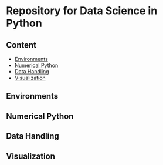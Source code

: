 # Repository for Data Science in Python

## Content

- [Environments](#environments)
- [Numerical Python](#numerical-python)
- [Data Handling](#data-handling)
- [Visualization](#visualization)

## Environments

## Numerical Python

## Data Handling

## Visualization
